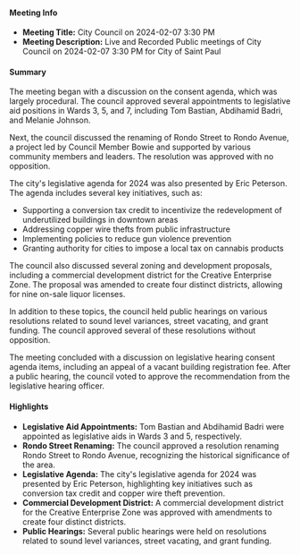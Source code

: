 ---
---

#### Meeting Info
- **Meeting Title:** City Council on 2024-02-07 3:30 PM
- **Meeting Description:** Live and Recorded Public meetings of City Council on 2024-02-07 3:30 PM for City of Saint Paul

#### Summary
The meeting began with a discussion on the consent agenda, which was largely procedural. The council approved several appointments to legislative aid positions in Wards 3, 5, and 7, including Tom Bastian, Abdihamid Badri, and Melanie Johnson.

Next, the council discussed the renaming of Rondo Street to Rondo Avenue, a project led by Council Member Bowie and supported by various community members and leaders. The resolution was approved with no opposition.

The city's legislative agenda for 2024 was also presented by Eric Peterson. The agenda includes several key initiatives, such as:

* Supporting a conversion tax credit to incentivize the redevelopment of underutilized buildings in downtown areas
* Addressing copper wire thefts from public infrastructure
* Implementing policies to reduce gun violence prevention
* Granting authority for cities to impose a local tax on cannabis products

The council also discussed several zoning and development proposals, including a commercial development district for the Creative Enterprise Zone. The proposal was amended to create four distinct districts, allowing for nine on-sale liquor licenses.

In addition to these topics, the council held public hearings on various resolutions related to sound level variances, street vacating, and grant funding. The council approved several of these resolutions without opposition.

The meeting concluded with a discussion on legislative hearing consent agenda items, including an appeal of a vacant building registration fee. After a public hearing, the council voted to approve the recommendation from the legislative hearing officer.

#### Highlights

* **Legislative Aid Appointments:** Tom Bastian and Abdihamid Badri were appointed as legislative aids in Wards 3 and 5, respectively.
* **Rondo Street Renaming:** The council approved a resolution renaming Rondo Street to Rondo Avenue, recognizing the historical significance of the area.
* **Legislative Agenda:** The city's legislative agenda for 2024 was presented by Eric Peterson, highlighting key initiatives such as conversion tax credit and copper wire theft prevention.
* **Commercial Development District:** A commercial development district for the Creative Enterprise Zone was approved with amendments to create four distinct districts.
* **Public Hearings:** Several public hearings were held on resolutions related to sound level variances, street vacating, and grant funding.

